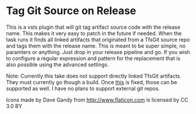 # Tag Git Source on Release

This is a vsts plugin that will git tag artifact source code with the release name. This makes it very easy to patch in the future if needed. When the task runs it finds all linked artifacts that originated from a TfsGit source repo and tags them with the release name. This is meant to be super simple, no paramters or anything. Just drop in your release pipeline and go. If you wish to configure a regular expression and pattern for the replacement that is also possible using the advanced settings.

Note: Currently this take does not support directly linked TfsGit artifacts. They must currently go though a build. Once [this](https://github.com/Microsoft/vsts-agent/issues/976) is fixed, those can be supported as well. I have no plans to support external git repos.

Icons made by Dave Gandy from http://www.flaticon.com is licensed by CC 3.0 BY